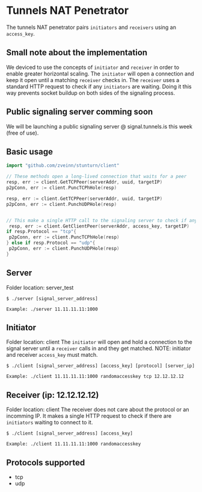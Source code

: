 # Tunnels NAT Penetrator
The tunnels NAT penetrator pairs `initiators` and `receivers` using an `access_key`.


## Small note about the implementation
We deviced to use the concepts of `initiator` and `receiver` in order to enable greater horizontal scaling.
The `initiator` will open a connection and keep it open until a matching `receiver` checks in.
The `receiver` uses a standard HTTP request to check if any `initiators` are waiting.
Doing it this way prevents socket buildup on both sides of the signaling process.

## Public signaling server comming soon
We will be launching a public signaling server @ signal.tunnels.is this week (free of use).

## Basic usage
```go
import "github.com/zveinn/stunturn/client"

// These methods open a long-lived connection that waits for a peer
resp, err := client.GetTCPPeer(serverAddr, uuid, targetIP)
p2pConn, err := client.PuncTCPhHole(resp)

resp, err := client.GetTCPPeer(serverAddr, uuid, targetIP)
p2pConn, err := client.PunchUDPHole(resp)


// This make a single HTTP call to the signaling server to check if any clients are waiting
 resp, err := client.GetClientPeer(serverAddr, access_key, targetIP)
if resp.Protocol == "tcp"{
 p2pConn, err := client.PuncTCPhHole(resp)
} else if resp.Protocol == "udp"{
 p2pConn, err := client.PunchUDPHole(resp)
}
```

## Server
Folder location: server_test
```
$ ./server [signal_server_address]

Example: ./server 11.11.11.11:1000
```

## Initiator
Folder location: client
The `initiator` will open and hold a connection to the signal server until a `receiver` calls in and they get matched.
NOTE: initiator and receiver `access_key` must match.
```
$ ./client [signal_server_address] [access_key] [protocol] [server_ip]

Example: ./client 11.11.11.11:1000 randomaccesskey tcp 12.12.12.12
```

## Receiver (ip: 12.12.12.12)
Folder location: client
The receiver does not care about the protocol or an incomming IP.
It makes a single HTTP request to check if there are `initiators` waiting to connect to it.
```
$ ./client [signal_server_address] [access_key]

Example: ./client 11.11.11.11:1000 randomaccesskey
```

## Protocols supported
 - tcp
 - udp
